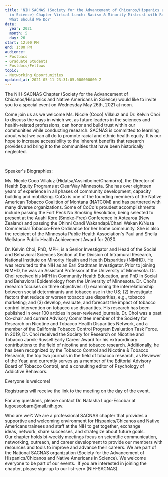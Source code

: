 ```yaml
---
title: 'NIH SACNAS (Society for the Advancement of Chicanos/Hispanics and Native Americans
  in Science) Chapter Virtual Lunch: Racism & Minority Mistrust with Research Institutions:
  What Should We Do?'
date:
  year: 2021
  month: 5
  day: 26
start: 12:00 PM
end: 1:00 PM
audience:
- Postbacs
- Graduate Students
- Postdocs/Fellows
topic:
- Networking Opportunities
updated_at: 2021-05-11 23:31:05.000000000 Z
---
```

The NIH-SACNAS Chapter (Society for the Advancement of
Chicanos/Hispanics and Native Americans in Science) would like to invite
you to a special event on Wednesday May 26th, 2021 at noon.

Come join us as we welcome Ms. Nicole (Coco) Villaluz and Dr. Kelvin
Choi to discuss the ways in which we, as future leaders in the sciences
and health-related professions, can honor and build trust within our
communities while conducting research. SACNAS is committed to learning
about what we can all do to promote racial and ethnic health equity. It
is our hope to increase accessibility to the inherent benefits that
research provides and bring it to the communities that have been
historically neglected.

 

Speaker\'s Biographies: 

<span><span>Ms. Nicole Coco Villaluz</span>
(Hidatsa/Assiniboine/Chamorro), the Director of Health Equity Programs
at ClearWay Minnesota. She has over eighteen years of experience in all
phases of community development, capacity building and mobilizing. CoCo
is one of the founding members of the Native American Tobacco Coalition
of Montana (NATCOM) and has partnered with many diverse organizations.
Some of CoCo's proudest accomplishments include passing the Fort Peck No
Smoking Resolution, being selected to present at the Auahi Kore
(Smoke-Free) Conference in Aotearoa (New Zealand) and passing the Ohinni
Candi Wakandapi/Chani Wakan K/Nusa Commercial Tobacco-Free Ordinance for
her home community. She is also the recipient of the Minnesota Public
Health Association's Paul and Sheila Wellstone Public Health Achievement
Award for 2020.</span>

<span><span>Dr. Kelvin Choi,</span> PhD, MPH, is a Senior Investigator
and Head of the Social and Behavioral Sciences Section at the Division
of Intramural Research, National Institute on Minority Health and Health
Disparities (NIMHD). He was recruited to the NIH as an Earl Stadtman
Investigator. Prior to joining NIMHD, he was an Assistant Professor at
the University of Minnesota. Dr. Choi received his MPH in Community
Health Education, and PhD in Social and Behavioral Epidemiology from the
University of Minnesota. Dr. Choi's research focuses on three
objectives: (1) examining the interrelationship between social
determinants and tobacco use in the US; (2) investigate factors that
reduce or worsen tobacco use disparities, e.g., tobacco marketing; and
(3) develop, evaluate, and forecast the impact of tobacco control
intervention on tobacco use disparities. His research has been published
in over 100 articles in peer-reviewed journals. Dr. Choi was a past
Co-chair and current Advisory Committee member of the Society for
Research on Nicotine and Tobacco Health Disparities Network, and a
member of the California Tobacco Control Program Evaluation Task Force.
In 2019, Dr. Choi received the Society for Research on Nicotine and
Tobacco Jarvik-Russell Early Career Award for his extraordinary
contributions to the field of nicotine and tobacco research.
Additionally, he has been recognized by the Tobacco Control and Nicotine
&amp; Tobacco Research, the top two journals in the field of tobacco
research, as Reviewer of the Year, and currently serves as a member of
the Editorial Advisory Board of Tobacco Control, and a consulting editor
of Psychology of Addictive Behaviors.</span>

Everyone is welcome! 

Registrants will receive the link to the meeting on the day of the
event.

For any questions, please contact Dr. Natasha Lugo-Escobar at
lugoescobarn@mail.nih.gov.  

<span>Who are we?: We are a professional SACNAS
chapter that provides a supportive and welcoming environment for
Hispanics/Chicanos and Native Americans trainees and staff at the NIH to
get together, exchange ideas, network, share successes, and strategize
about future goals. Our chapter holds bi-weekly meetings focus on
scientific communication, networking, outreach, and career development
to provide our members with resources and tools to improve and
advance their careers. We are part of the National SACNAS organization
(Society for the Advancement of Hispanics/Chicanos and Native Americans
in Science). We welcome everyone to be part of our events.  If you are
interested in joining the chapter, please sign-up to our list-serv
(NIH-SACNAS). </span>

 

 

 
